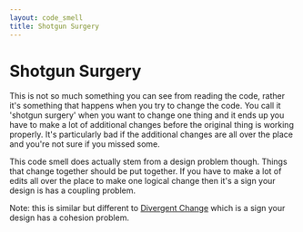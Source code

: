 ```yaml
---
layout: code_smell
title: Shotgun Surgery
---
```


# Shotgun Surgery
This is not so much something you can see from reading the code, rather it's something that happens when you try to change the code. You call it 'shotgun surgery' when you want to change one thing and it ends up you have to make a lot of additional changes before the original thing is working properly. It's particularly bad if the additional changes are all over the place and you're not sure if you missed some.

This code smell does actually stem from a design problem though. Things that change together should be put together. If you have to make a lot of edits all over the place to make one logical change then it's a sign your design is has a coupling problem.

Note: this is similar but different to [Divergent Change](divergent_change.html) which is a sign your design has a cohesion problem.